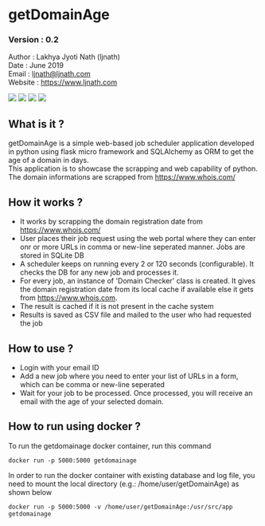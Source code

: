 # getDomainAge
### Version : 0.2

Author : Lakhya Jyoti Nath (ljnath)<br>
Date : June 2019<br>
Email : ljnath@ljnath.com<br>
Website : https://www.ljnath.com

[![](https://img.shields.io/docker/pulls/ljnath/getdomainage)](https://hub.docker.com/r/ljnath/getdomainage)
[![](https://images.microbadger.com/badges/image/ljnath/getdomainage.svg)](https://microbadger.com/images/ljnath/getdomainage)
[![](https://images.microbadger.com/badges/version/ljnath/getdomainage.svg)](https://microbadger.com/images/ljnath/getdomainage)
[![](https://img.shields.io/github/license/ljnath/getdomainage)](https://github.com/ljnath/getDomainAge)


## What is it ?
getDomainAge is a simple web-based job scheduler application developed in python using flask micro framework and SQLAlchemy as ORM to get the age of a domain in days.<br>
This application is to showcase the scrapping and web capability of python. The domain informations are scrapped from https://www.whois.com/


## How it works ?
- It works by scrapping the domain registration date from https://www.whois.com/
- User places their job request using the web portal where they can enter onr or more URLs in comma or new-line seperated manner. Jobs are stored in SQLite DB
- A scheduler keeps on running every 2 or 120 seconds (configurable). It checks the DB for any new job and processes it.
- For every job, an instance of 'Domain Checker' class is created. It gives the domain registration date from its local cache if available else it gets from https://www.whois.com.
- The result is cached if it is not present in the cache system
- Results is saved as CSV file and mailed to the user who had requested the job

## How to use ?
- Login with your email ID
- Add a new job where you need to enter your list of URLs in a form, which can be comma or new-line seperated
- Wait for your job to be processed. Once processed, you will receive an email with the age of your selected domain.

## How to run using docker ?
To run the getdomainage docker container, run this command
```docker
docker run -p 5000:5000 getdomainage
```

In order to run the docker container with existing database and log file, you need to mount the local directory (e.g.: /home/user/getDomainAge) as shown below

```docker
docker run -p 5000:5000 -v /home/user/getDomainAge:/usr/src/app getdomainage
```